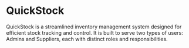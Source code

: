 # QuickStock
QuickStock is a streamlined inventory management system designed for efficient stock tracking and control. It is built to serve two types of users: Admins and Suppliers, each with distinct roles and responsibilities.
